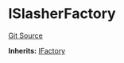 # ISlasherFactory
[Git Source](https://github.com/symbioticfi/core/blob/45a7dbdd18fc5ac73ecf7310fc6816999bb8eef3/src/interfaces/ISlasherFactory.sol)

**Inherits:**
[IFactory](/Users/andreikorokhov/symbiotic/core/docs/autogen/src/src/interfaces/common/IFactory.sol/interface.IFactory.md)


